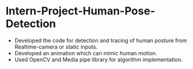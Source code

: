 # Intern-Project-Human-Pose-Detection
- Developed the code for detection and tracing of human posture from Realtime-camera or static inputs. 
- Developed an animation which can mimic human motion.
- Used OpenCV and Media pipe library for algorithm implementation. 
